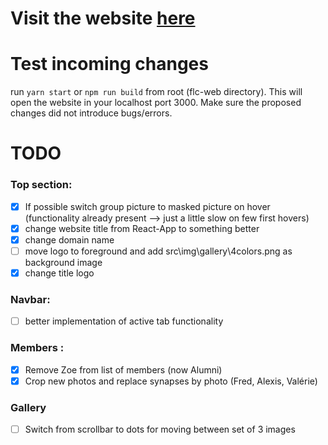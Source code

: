# Visit the website [here](https://flc-lab.netlify.app/)

# Test incoming changes

run `yarn start` or `npm run build` from root (flc-web directory). This will open the website in your localhost port 3000. Make sure the proposed changes did not introduce bugs/errors.

# TODO

### Top section:

- [x] If possible switch group picture to masked picture on hover (functionality already present --> just a little slow on few first hovers)
- [x] change website title from React-App to something better
- [x] change domain name
- [ ] move logo to foreground and add src\img\gallery\4colors.png as background image
- [x] change title logo

### Navbar:

- [ ] better implementation of active tab functionality

### Members :

- [x] Remove Zoe from list of members (now Alumni)
- [x] Crop new photos and replace synapses by photo (Fred, Alexis, Valérie)

### Gallery

- [ ] Switch from scrollbar to dots for moving between set of 3 images
